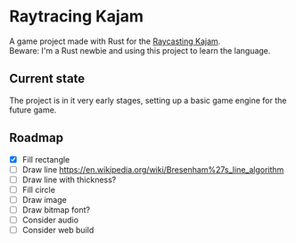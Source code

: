# Raytracing Kajam

A game project made with Rust for the [Raycasting Kajam](https://alakajam.com/9th-kajam).  
Beware: I'm a Rust newbie and using this project to learn the language.

## Current state

The project is in it very early stages, setting up a basic game engine for the future game.

## Roadmap

- [x] Fill rectangle
- [ ] Draw line https://en.wikipedia.org/wiki/Bresenham%27s_line_algorithm
- [ ] Draw line with thickness?
- [ ] Fill circle
- [ ] Draw image
- [ ] Draw bitmap font?
- [ ] Consider audio
- [ ] Consider web build
